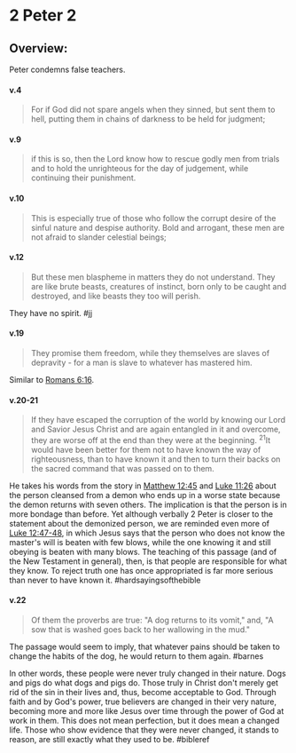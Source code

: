 # 2 Peter 2

## Overview:
Peter condemns false teachers.

#### v.4
>For if God did not spare angels when they sinned, but sent them to hell, putting them in chains of darkness to be held for judgment;

#### v.9
>if this is so, then the Lord know how to rescue godly men from trials and to hold the unrighteous for the day of judgement, while continuing their punishment.

#### v.10
>This is especially true of those who follow the corrupt desire of the sinful nature and despise authority. Bold and arrogant, these men are not afraid to slander celestial beings;

#### v.12
>But these men blaspheme in matters they do not understand. They are like brute beasts, creatures of instinct, born only to be caught and destroyed, and like beasts they too will perish.

They have no spirit.
#jj

#### v.19
>They promise them freedom, while they themselves are slaves of depravity - for a man is slave to whatever has mastered him.

Similar to [Romans 6:16](Romans6#v.16).

#### v.20-21
>If they have escaped the corruption of the world by knowing our Lord and Savior Jesus Christ and are again entangled in it and overcome, they are worse off at the end than they were at the beginning. <sup>21</sup>It would have been better for them not to have known the way of righteousness, than to have known it and then to turn their backs on the sacred command that was passed on to them.

He takes his words from the story in [Matthew 12:45](Matthew12#v.45) and [Luke 11:26](Luke11#v.26) about the person cleansed from a demon who ends up in a worse state because the demon returns with seven others. The implication is that the person is in more bondage than before. Yet although verbally 2 Peter is closer to the statement about the demonized person, we are reminded even more of [Luke 12:47-48](Luke12#v.47-48), in which Jesus says that the person who does not know the master's will is beaten with few blows, while the one knowing it and still obeying is beaten with many blows.
The teaching of this passage (and of the New Testament in general), then, is that people are responsible for what they know. To reject truth one has once appropriated is far more serious than never to have known it.
#hardsayingsofthebible 

#### v.22
>Of them the proverbs are true: "A dog returns to its vomit," and, "A sow that is washed goes back to her wallowing in the mud."

The passage would seem to imply, that whatever pains should be taken to change the habits of the dog, he would return to them again.
#barnes 

In other words, these people were never truly changed in their nature. Dogs and pigs do what dogs and pigs do. Those truly in Christ don't merely get rid of the sin in their lives and, thus, become acceptable to God. Through faith and by God's power, true believers are changed in their very nature, becoming more and more like Jesus over time through the power of God at work in them. This does not mean perfection, but it does mean a changed life. Those who show evidence that they were never changed, it stands to reason, are still exactly what they used to be.
#bibleref 
